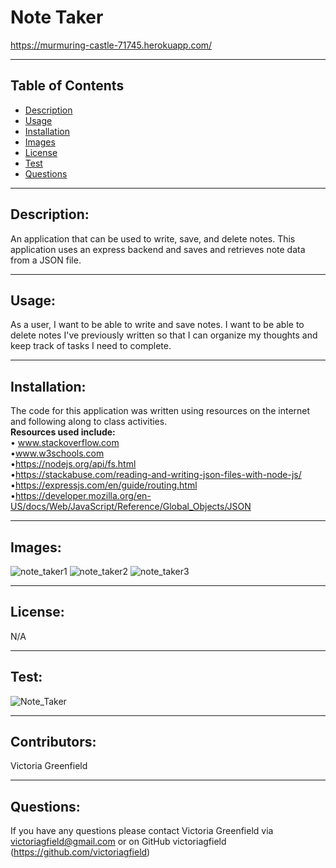 # Note Taker
https://murmuring-castle-71745.herokuapp.com/
  <hr>

  ## Table of Contents
  * [Description](#description)
  * [Usage](#usage)
  * [Installation](#installation)
  * [Images](#images)
  * [License](#license)
  * [Test](#test)
  * [Questions](#questions)

  <hr>

  ## Description: 
   An application that can be used to write, save, and delete notes. This application uses an express backend and saves and retrieves note data from a JSON file.
 

   <hr>

  ## Usage: 
   As a user, I want to be able to write and save notes. I want to be able to delete notes I've previously written so that I can organize my thoughts and keep track of tasks I need to complete.


   <hr>

   ## Installation: 
   The code for this application was written using resources on the internet and following along to class activities.<br>
  <b> Resources used include: </b><br>
  • www.stackoverflow.com <br>
  •www.w3schools.com <br>
  •https://nodejs.org/api/fs.html <br>
  •https://stackabuse.com/reading-and-writing-json-files-with-node-js/ <br>
  •https://expressjs.com/en/guide/routing.html <br>
  •https://developer.mozilla.org/en-US/docs/Web/JavaScript/Reference/Global_Objects/JSON
   
   <hr>
   
   ## Images:

![note_taker1](https://user-images.githubusercontent.com/66035385/92776819-9bda9600-f36d-11ea-8d1c-dce995ab39d7.jpg)
![note_taker2](https://user-images.githubusercontent.com/66035385/92776820-9bda9600-f36d-11ea-99c6-220699ced1eb.jpg)
![note_taker3](https://user-images.githubusercontent.com/66035385/92776822-9bda9600-f36d-11ea-8aaf-0dbad2b7a530.jpg)


   <hr>

   ## License: 
   N/A


   <hr>

   ## Test: 
 ![Note_Taker](https://user-images.githubusercontent.com/66035385/92776823-9c732c80-f36d-11ea-8f8d-611a5b0230f5.gif)




   <hr>

   ## Contributors: 
   Victoria Greenfield


   <hr>

## Questions: 
If you have any questions please contact Victoria Greenfield via victoriagfield@gmail.com or on GitHub victoriagfield (https://github.com/victoriagfield)

